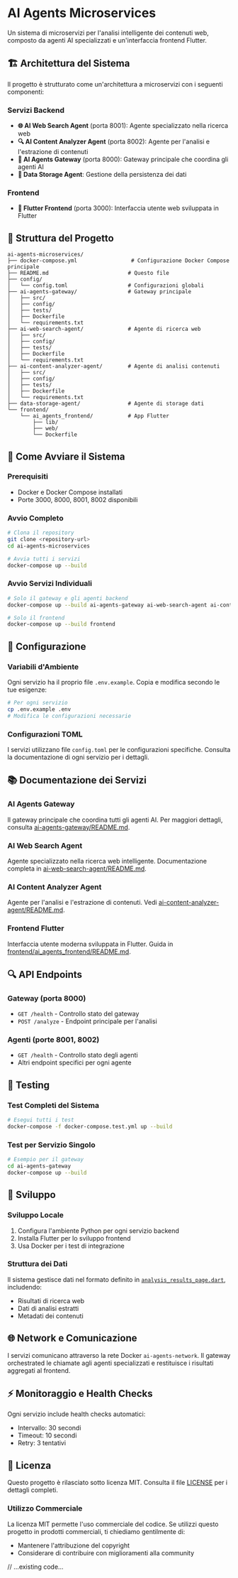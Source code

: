 # AI Agents Microservices

Un sistema di microservizi per l'analisi intelligente dei contenuti web, composto da agenti AI specializzati e un'interfaccia frontend Flutter.

## 🏗️ Architettura del Sistema

Il progetto è strutturato come un'architettura a microservizi con i seguenti componenti:

### Servizi Backend
- **🌐 AI Web Search Agent** (porta 8001): Agente specializzato nella ricerca web
- **🔍 AI Content Analyzer Agent** (porta 8002): Agente per l'analisi e l'estrazione di contenuti
- **🚪 AI Agents Gateway** (porta 8000): Gateway principale che coordina gli agenti AI
- **💾 Data Storage Agent**: Gestione della persistenza dei dati

### Frontend
- **📱 Flutter Frontend** (porta 3000): Interfaccia utente web sviluppata in Flutter

## 📁 Struttura del Progetto

```
ai-agents-microservices/
├── docker-compose.yml                 # Configurazione Docker Compose principale
├── README.md                         # Questo file
├── config/
│   └── config.toml                   # Configurazioni globali
├── ai-agents-gateway/                # Gateway principale
│   ├── src/
│   ├── config/
│   ├── tests/
│   ├── Dockerfile
│   └── requirements.txt
├── ai-web-search-agent/              # Agente di ricerca web
│   ├── src/
│   ├── config/
│   ├── tests/
│   ├── Dockerfile
│   └── requirements.txt
├── ai-content-analyzer-agent/        # Agente di analisi contenuti
│   ├── src/
│   ├── config/
│   ├── tests/
│   ├── Dockerfile
│   └── requirements.txt
├── data-storage-agent/               # Agente di storage dati
└── frontend/
    └── ai_agents_frontend/           # App Flutter
        ├── lib/
        ├── web/
        └── Dockerfile
```

## 🚀 Come Avviare il Sistema

### Prerequisiti
- Docker e Docker Compose installati
- Porte 3000, 8000, 8001, 8002 disponibili

### Avvio Completo
```bash
# Clona il repository
git clone <repository-url>
cd ai-agents-microservices

# Avvia tutti i servizi
docker-compose up --build
```

### Avvio Servizi Individuali
```bash
# Solo il gateway e gli agenti backend
docker-compose up --build ai-agents-gateway ai-web-search-agent ai-content-analyzer-agent

# Solo il frontend
docker-compose up --build frontend
```

## 🔧 Configurazione

### Variabili d'Ambiente
Ogni servizio ha il proprio file `.env.example`. Copia e modifica secondo le tue esigenze:

```bash
# Per ogni servizio
cp .env.example .env
# Modifica le configurazioni necessarie
```

### Configurazioni TOML
I servizi utilizzano file `config.toml` per le configurazioni specifiche. Consulta la documentazione di ogni servizio per i dettagli.

## 📚 Documentazione dei Servizi

### AI Agents Gateway
Il gateway principale che coordina tutti gli agenti AI. Per maggiori dettagli, consulta [ai-agents-gateway/README.md](ai-agents-gateway/README.md).

### AI Web Search Agent
Agente specializzato nella ricerca web intelligente. Documentazione completa in [ai-web-search-agent/README.md](ai-web-search-agent/README.md).

### AI Content Analyzer Agent
Agente per l'analisi e l'estrazione di contenuti. Vedi [ai-content-analyzer-agent/README.md](ai-content-analyzer-agent/README.md).

### Frontend Flutter
Interfaccia utente moderna sviluppata in Flutter. Guida in [frontend/ai_agents_frontend/README.md](frontend/ai_agents_frontend/README.md).

## 🔍 API Endpoints

### Gateway (porta 8000)
- `GET /health` - Controllo stato del gateway
- `POST /analyze` - Endpoint principale per l'analisi

### Agenti (porte 8001, 8002)
- `GET /health` - Controllo stato degli agenti
- Altri endpoint specifici per ogni agente

## 🧪 Testing

### Test Completi del Sistema
```bash
# Esegui tutti i test
docker-compose -f docker-compose.test.yml up --build
```

### Test per Servizio Singolo
```bash
# Esempio per il gateway
cd ai-agents-gateway
docker-compose up --build
```

## 🔧 Sviluppo

### Sviluppo Locale
1. Configura l'ambiente Python per ogni servizio backend
2. Installa Flutter per lo sviluppo frontend
3. Usa Docker per i test di integrazione

### Struttura dei Dati
Il sistema gestisce dati nel formato definito in [`analysis_results_page.dart`](frontend/ai_agents_frontend/lib/views/analysis_results_page.dart), includendo:
- Risultati di ricerca web
- Dati di analisi estratti
- Metadati dei contenuti

## 🌐 Network e Comunicazione

I servizi comunicano attraverso la rete Docker `ai-agents-network`. Il gateway orchestrated le chiamate agli agenti specializzati e restituisce i risultati aggregati al frontend.

## ⚡ Monitoraggio e Health Checks

Ogni servizio include health checks automatici:
- Intervallo: 30 secondi
- Timeout: 10 secondi  
- Retry: 3 tentativi

## 📄 Licenza

Questo progetto è rilasciato sotto licenza MIT. Consulta il file [LICENSE](LICENSE) per i dettagli completi.

### Utilizzo Commerciale
La licenza MIT permette l'uso commerciale del codice. Se utilizzi questo progetto in prodotti commerciali, ti chiediamo gentilmente di:
- Mantenere l'attribuzione del copyright
- Considerare di contribuire con miglioramenti alla community

// ...existing code...